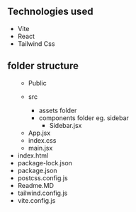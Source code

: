 <h2>Technologies used</h2>
<ul>
<li>Vite</li>
<li>React</li>
<li>Tailwind Css</li>
</ul>

<h2>folder structure</h2>
<ul>
<ul>
<li>Public </li>
</ul>
<ul>
<li>src</li>
<ul>
<li>assets folder</li>
<li>components folder eg. sidebar
<ul>
<li>Sidebar.jsx</li>
</ul>
</li>
</ul>
<li>App.jsx</li>
<li>index.css</li>
<li>main.jsx</li>
</ul>
<li>index.html</li>
<li>package-lock.json</li>
<li>package.json</li>
<li>postcss.config.js</li>
<li>Readme.MD</li>
<li>tailwind.config.js</li>
<li>vite.config.js</li>
</ul>
